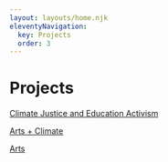 ```yaml
---
layout: layouts/home.njk
eleventyNavigation:
  key: Projects
  order: 3
---
```

# Projects

[Climate Justice and Education Activism](/projects/climate-justice-education-activism)

[Arts + Climate](/projects/arts-and-climate)

[Arts](/projects/arts)

